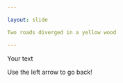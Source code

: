```yaml
---

layout: slide

Two roads diverged in a yellow wood

---
```


Your text

Use the left arrow to go back!
